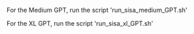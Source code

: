 For the Medium GPT, run the script 'run_sisa_medium_GPT.sh'

For the XL GPT, run the script 'run_sisa_xl_GPT.sh'
